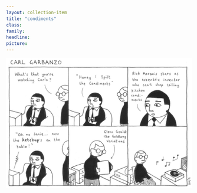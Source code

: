 ```yaml
---
layout: collection-item
title: "condiments"
class:	
family:
headline:
picture:
---
```


![condiments](/assets/img/garbanzo/2009/condiments-1200w.jpg)
